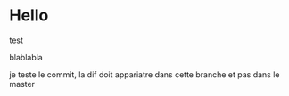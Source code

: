 # Hello
test

blablabla

je teste le commit, la dif doit appariatre dans cette branche et pas dans le master
